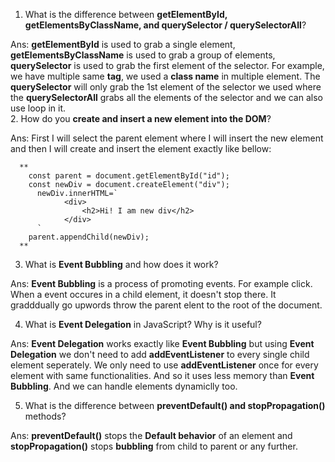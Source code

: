 1. What is the difference between **getElementById, getElementsByClassName, and querySelector / querySelectorAll**?  <br>

Ans: **getElementById** is used to grab a single element,
      **getElementsByClassName** is used to grab a group of elements,
      **querySelector** is used to grab the first element of the selector. For example, we have multiple same **tag**, we used a **class name** in multiple element. The **querySelector** will only grab the 1st element of the selector we used where the **querySelectorAll** grabs all the elements of the selector and we can also use loop in it. <br>
2. How do you **create and insert a new element into the DOM**?<br>  

Ans: First I will select the parent element where I will insert the new element and then I will create and insert the element exactly like bellow:
      
      


      **
        const parent = document.getElementById("id");
        const newDiv = document.createElement("div");
          newDiv.innerHTML=`
                <div>
                    <h2>Hi! I am new div</h2>
                </div>
          `
        parent.appendChild(newDiv);
      **
    
3. What is **Event Bubbling** and how does it work?<br>

Ans: **Event Bubbling** is a process of promoting events. For example click. When a event occures in a child element, it doesn't stop there. It gradddually go upwords throw the parent elent to the root of the document.

4. What is **Event Delegation** in JavaScript? Why is it useful? <br>

Ans: **Event Delegation** works exactly like **Event Bubbling** but using **Event Delegation** we don't need to add **addEventListener** to every single child element seperately. We only need to use **addEventListener** once for every element with same functionalities. And so it uses less memory than **Event Bubbling**. And we can handle elements dynamiclly too.


5. What is the difference between **preventDefault() and stopPropagation()** methods? <br> 

Ans: **preventDefault()** stops the **Default behavior** of an element and **stopPropagation()** stops **bubbling** from child to parent or any further.
